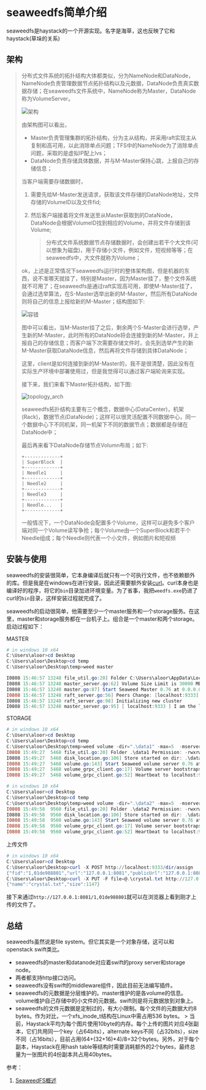 seaweedfs简单介绍
=================

seaweedfs是haystack的一个开源实现。名字是海草，这也反映了它和haystack(草垛的关系)

架构
----

> 分布式文件系统的拓扑结构大体都类似，分为NameNode和DataNode，NameNode负责管理数据节点拓扑结构以及元数据，DataNode负责真实数据存储；在seaweedfs文件系统中，NameNode称为Master，DataNode称为VolumeServer。
>
> ![架构](http://7xjnip.com1.z0.glb.clouddn.com/ldw-IMG_07861.JPG)
>
> 由架构图可以看出，
>
> -   Master负责管理集群的拓扑结构，分为主从结构，并采用raft实现主从复制和高可用，以此消除单点问题；TFS中的NameNode为了消除单点问题，采取的是虚拟IP配上lvs；
> -   DataNode负责存储具体数据，并与M-Master保持心跳，上报自己的存储信息；
>
> 当客户端需要存储数据时，
>
> 1.  需要先给M-Master发送请求，获取该文件存储的DataNode地址，文件存储的VolumeID以及文件fid;
> 2.  然后客户端接着将文件发送至从Master获取到的DataNode，DataNode会根据VolumeID找到相应的Volume，并将文件存储到该Volume;
>
>     > 分布式文件系统数据节点存储数据时，会创建出若干个大文件(可以想象为磁盘)，用于存储小文件，例如文件，短视频等等；在seaweedfs中，大文件就称为Volume；
>
> ok，上述是正常情况下seaweedfs运行时的整体架构图，但是机器的东西，说不准哪天就挂了，特别是Master，因为Master挂了，整个文件系统就不可用了；在seaweedfs是通过raft实现高可用，即使M-Master挂了，会通过选举算法，在S-Master选举出新的M-Master，然后所有DataNode则将自己的信息上报给新的M-Master；结构图如下:
>
> ![容错](http://7xjnip.com1.z0.glb.clouddn.com/ldw-IMG_07871.JPG)
>
> 图中可以看出，当M-Master挂了之后，剩余两个S-Master会进行选举，产生新的M-Master，此时所有的DataNode将会连接到新的M-Master，并上报自己的存储信息；而客户端下次需要存储文件时，会先到选举产生的新M-Master获取DataNode信息，然后再将文件存储到具体DataNode；
>
> 这里，client是如何连接到新的M-Master的，我不是很清楚，因此没有在实际生产环境中部署使用过，但是我觉得可以通过客户端轮询来实现。
>
> 接下来，我们来看下Master拓扑结构，如下图:
>
> ![topology\_arch](http://7xjnip.com1.z0.glb.clouddn.com/ldw-IMG_07881.JPG)
>
> seaweedfs拓扑结构主要有三个概念，数据中心(DataCenter)，机架(Rack)，数据节点(DataNode)；这样可以很灵活配置不同数据中心，同一个数据中心下不同机架，同一机架下不同的数据节点；数据都是存储在DataNode中；
>
> 最后再来看下DataNode存储节点Volumn布局；如下:
>
> ``` 
> +-------------+
> | SuperBlock  |
> +-------------+
> | Needle1     |
> +-------------+
> | Needle2     |
> +-------------+
> | Needle3     |
> +-------------+
> | Needle...   |
> +-------------+
> ```
>
> 一般情况下，一个DataNode会配置多个Volume，这样可以避免多个客户端对同一个Volume读写争抢；每个Volume由一个SuperBlock和若干个Needle组成；每个Needle则代表一个小文件，例如图片和短视频

安装与使用
----------

seaweedfs的安装很简单，它本身编译后就只有一个可执行文件，也不依赖额外的库。但是我是在windows在进行安装，因此还需要额外安装[curl](https://curl.haxx.se/)。curl本身也是编译好的程序，将它的`bin`目录加进环境变量。为了省事，我把`weedfs.exe`扔进了curl的`bin`目录，这样安装过程就完成了。

seaweedfs的启动很简单，他需要至少一个master服务和一个storage服务。在这里，master和storage服务都在一台机子上。组合是一个master和两个storage。启动过程如下：

MASTER

``` powershell
# in windows 10 x64
C:\Users\aloor>cd Desktop
C:\Users\aloor\Desktop>cd temp
C:\Users\aloor\Desktop\temp>weed master

I0808 15:46:57 13248 file_util.go:20] Folder C:\Users\aloor\AppData\Local\Temp Permission: -rwxrwxrwx
I0808 15:46:57 13248 master_server.go:62] Volume Size Limit is 30000 MB
I0808 15:46:57 13248 master.go:87] Start Seaweed Master 0.76 at 0.0.0.0:9333
I0808 15:46:57 13248 raft_server.go:56] Peers Change: [localhost:9333] => []
I0808 15:46:57 13248 raft_server.go:98] Initializing new cluster
I0808 15:46:57 13248 master_server.go:95] [ localhost:9333 ] I am the leader!
```

STORAGE

``` powershell
# in windows 10 x64
C:\Users\aloor>cd Desktop
C:\Users\aloor\Desktop>cd temp
C:\Users\aloor\Desktop\temp>weed volume -dir=".\data1" -max=5  -mserver="localhost:9333" -port=8080
I0808 15:49:27  5468 file_util.go:20] Folder .\data1 Permission: -rwxrwxrwx
I0808 15:49:27  5468 disk_location.go:106] Store started on dir: .\data1 with 0 volumes max 5
I0808 15:49:27  5468 volume.go:143] Start Seaweed volume server 0.76 at 0.0.0.0:8080
I0808 15:49:27  5468 volume_grpc_client.go:17] Volume server bootstraps with master localhost:9333
I0808 15:49:27  5468 volume_grpc_client.go:52] Heartbeat to localhost:9333
```

``` powershell
# in windows 10 x64
C:\Users\aloor>cd Desktop
C:\Users\aloor\Desktop>cd temp
C:\Users\aloor\Desktop\temp>weed volume -dir=".\data2" -max=5  -mserver="localhost:9333" -port=8081
I0808 15:49:58  9560 file_util.go:20] Folder .\data2 Permission: -rwxrwxrwx
I0808 15:49:58  9560 disk_location.go:106] Store started on dir: .\data2 with 0 volumes max 5
I0808 15:49:58  9560 volume.go:143] Start Seaweed volume server 0.76 at 0.0.0.0:8081
I0808 15:49:58  9560 volume_grpc_client.go:17] Volume server bootstraps with master localhost:9333
I0808 15:49:58  9560 volume_grpc_client.go:52] Heartbeat to localhost:9333
```

上传文件

``` powershell
# in windows 10 x64
C:\Users\aloor>cd Desktop
C:\Users\aloor\Desktop>curl -X POST http://localhost:9333/dir/assign
{"fid":"1,01de988801","url":"127.0.0.1:8081","publicUrl":"127.0.0.1:8081","count":1}
C:\Users\aloor\Desktop>curl -X PUT -F file=@.\crystal.txt http://127.0.0.1:8081/1,01de988801
{"name":"crystal.txt","size":1147}
```

接下来通过`http://127.0.0.1:8081/1,01de988801`就可以在浏览器上看到刚才上传的文件了。

总结
----

seaweedfs虽然说是file system。但它其实是一个对象存储，这可以和openstack
swift类比。

-   seaweedfs的master和datanode对应着swift的proxy server和storage node。
-   两者都支持http接口访问。
-   seaweedfs没有swift的middleware组件，因此目前无法编写插件。
-   seaweedfs的元数据是分层维护的。master维护的是各volume的信息。volume维护自己存储中的小文件的元数据。swift则是将元数据放到对象上。
-   seaweedfs的文件元数据是定制过的，有大小限制。每个文件的元数据大约8
    bytes。作为对比，一个xfs\_inode\_t结构在Linux中需占用536
    bytes。 &gt;
    当前，Haystack平均为每个图片使用10byte的内存。每个上传的图片对应4张副本，它们共用同一个key（占64bits），alternate
    keys不同（占32bits），size不同（占16bits），目前占用(64+(32+16)\*4)/8=32个bytes。另外，对于每个副本，Haystack在用hash
    table等结构时需要消耗额外的2个bytes，最终总量为一张图片的4份副本共占用40bytes。

参考：

1.  [SeaweedFS概述](http://luodw.cc/2017/01/05/weedfs/)

